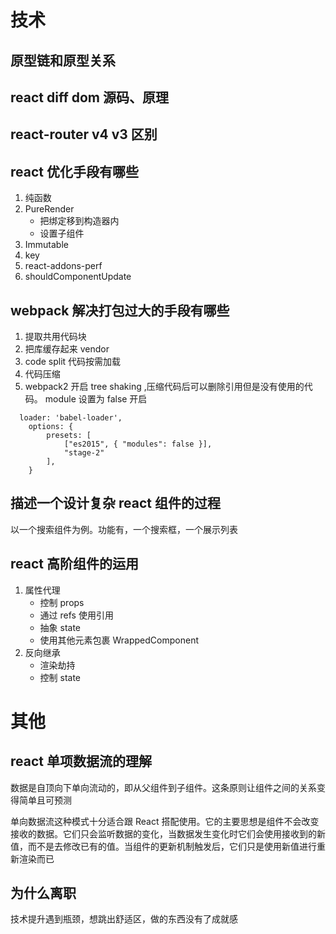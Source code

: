 # 技术

## 原型链和原型关系

## react diff dom 源码、原理

## react-router v4 v3 区别

## react 优化手段有哪些

1.  纯函数
2.  PureRender
    - 把绑定移到构造器内
    - 设置子组件
3.  Immutable
4.  key
5.  react-addons-perf
6.  shouldComponentUpdate

## webpack 解决打包过大的手段有哪些

1.  提取共用代码块
2.  把库缓存起来 vendor
3.  code split 代码按需加载
4.  代码压缩
5.  webpack2 开启 tree shaking ,压缩代码后可以删除引用但是没有使用的代码。 module 设置为 false 开启

```
  loader: 'babel-loader',
    options: {
        presets: [
            ["es2015", { "modules": false }],
            "stage-2"
        ],
    }
```

## 描述一个设计复杂 react 组件的过程

以一个搜索组件为例。功能有，一个搜索框，一个展示列表

## react 高阶组件的运用

1.  属性代理
    - 控制 props
    - 通过 refs 使用引用
    - 抽象 state
    * 使用其他元素包裹 WrappedComponent
2.  反向继承
    - 渲染劫持
    - 控制 state

# 其他

## react 单项数据流的理解

数据是自顶向下单向流动的，即从父组件到子组件。这条原则让组件之间的关系变得简单且可预测

单向数据流这种模式十分适合跟 React 搭配使用。它的主要思想是组件不会改变接收的数据。它们只会监听数据的变化，当数据发生变化时它们会使用接收到的新值，而不是去修改已有的值。当组件的更新机制触发后，它们只是使用新值进行重新渲染而已

## 为什么离职

技术提升遇到瓶颈，想跳出舒适区，做的东西没有了成就感
